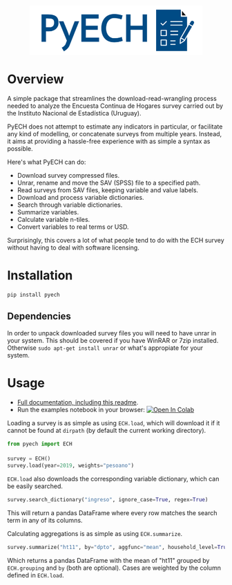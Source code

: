 <img src="logo.png" width=400 style="margin-bottom:60px;display:block;margin:0 auto">

# Overview
A simple package that streamlines the download-read-wrangling process needed to analyze the Encuesta Continua de Hogares survey carried out by the Instituto Nacional de Estadística (Uruguay).

PyECH does not attempt to estimate any indicators in particular, or facilitate any kind of modelling, or concatenate surveys from multiple years. Instead, it aims at providing a hassle-free experience with as simple a syntax as possible.

Here's what PyECH can do:
* Download survey compressed files.
* Unrar, rename and move the SAV (SPSS) file to a specified path.
* Read surveys from SAV files, keeping variable and value labels.
* Download and process variable dictionaries.
* Search through variable dictionaries.
* Summarize variables.
* Calculate variable n-tiles.
* Convert variables to real terms or USD.

Surprisingly, this covers a lot of what people tend to do with the ECH survey without having to deal with software licensing.

# Installation
```bash
pip install pyech
```

## Dependencies

In order to unpack downloaded survey files you will need to have unrar in your system. This should be covered if you have WinRAR or 7zip installed. Otherwise `sudo apt-get install unrar` or what's appropiate for your system.

# Usage

* [Full documentation, including this readme](https://pyech.readthedocs.io).
* Run the examples notebook in your browser: [![Open In Colab](https://colab.research.google.com/assets/colab-badge.svg)](https://colab.research.google.com/github/CPA-Analytics/pyech/blob/master/examples/example.ipynb)

Loading a survey is as simple as using `ECH.load`, which will download it if it cannot be found at `dirpath` (by default the current working directory).
```python
from pyech import ECH

survey = ECH()
survey.load(year=2019, weights="pesoano")
```
`ECH.load` also downloads the corresponding variable dictionary, which can be easily searched.
```python
survey.search_dictionary("ingreso", ignore_case=True, regex=True)
 ```
 This will return a pandas DataFrame where every row matches the search term in any of its columns.

 Calculating aggregations is as simple as using `ECH.summarize`.
 ```python
 survey.summarize("ht11", by="dpto", aggfunc="mean", household_level=True)
 ```
 Which returns a pandas DataFrame with the mean of "ht11" grouped by `ECH.grouping` and `by` (both are optional). Cases are weighted by the column defined in `ECH.load`.